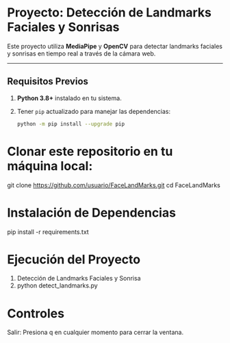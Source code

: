 # Proyecto: Detección de Landmarks Faciales y Sonrisas

Este proyecto utiliza **MediaPipe** y **OpenCV** para detectar landmarks faciales y sonrisas en tiempo real a través de la cámara web.

---

## **Requisitos Previos**

1. **Python 3.8+** instalado en tu sistema.
2. Tener `pip` actualizado para manejar las dependencias:

   ```bash
   python -m pip install --upgrade pip
# Clonar este repositorio en tu máquina local:
git clone https://github.com/usuario/FaceLandMarks.git
cd FaceLandMarks
# Instalación de Dependencias
pip install -r requirements.txt
# Ejecución del Proyecto
1. Detección de Landmarks Faciales y Sonrisa
2. python detect_landmarks.py
# Controles
Salir: Presiona q en cualquier momento para cerrar la ventana.
